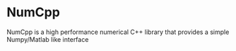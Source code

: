 NumCpp
======

NumCpp is a high performance numerical C++ library that provides a simple Numpy/Matlab like interface